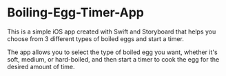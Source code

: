# Boiling-Egg-Timer-App
This is a simple iOS app created with Swift and Storyboard that helps you choose from 3 different types of boiled eggs and start a timer.

The app allows you to select the type of boiled egg you want, whether it's soft, medium, or hard-boiled, and then start a timer to cook the egg for the desired amount of time.
